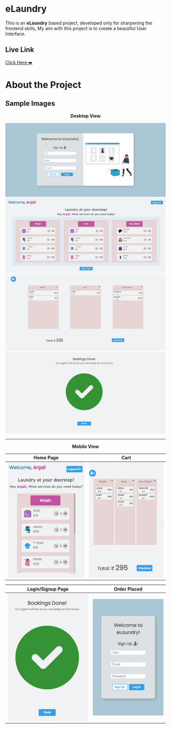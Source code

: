 # eLaundry

This is an **eLaundry** based project, developed only for sharpening the frontend skills, My aim with this project is to create a beautiful User Interface.

## Live Link

[Click Here ➡️](https://anjali-kukreti.github.io/eLaundry/)

# About the Project

## Sample Images

 <p align="center"> <strong> Desktop View</strong></p>
 <img src="https://github.com/ANJALI-KUKRETI/eLaundry/blob/main/images/eL8.png">
 <img src="https://github.com/ANJALI-KUKRETI/eLaundry/blob/main/images/eL1.png">
 <img src="https://github.com/ANJALI-KUKRETI/eLaundry/blob/main/images/eL2.png">
 <img src="https://github.com/ANJALI-KUKRETI/eLaundry/blob/main/images/eL3.png">
 
 
 <hr>
 
  <p align="center"> <strong>Mobile View</strong></p>
  
  
  Home Page                |       Cart
:-------------------------:|:-------------------------:
![](https://github.com/ANJALI-KUKRETI/eLaundry/blob/main/images/eL4.png)  |  ![](https://github.com/ANJALI-KUKRETI/eLaundry/blob/main/images/eL5.png)

  Login/Signup Page        |       Order Placed
:-------------------------:|:-------------------------:
![](https://github.com/ANJALI-KUKRETI/eLaundry/blob/main/images/eL6.png)  |  ![](https://github.com/ANJALI-KUKRETI/eLaundry/blob/main/images/eL7.png)
